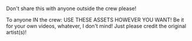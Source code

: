 Don't share this with anyone outside the crew please!

To anyone IN the crew: USE THESE ASSETS HOWEVER YOU WANT! Be it for your own videos, whatever, I don't mind! Just please credit the original artist(s)!
